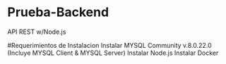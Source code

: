# Prueba-Backend
API REST w/Node.js


#Requerimientos de Instalacion
Instalar MYSQL Community v.8.0.22.0 (Incluye MYSQL Client & MYSQL Server)
Instalar Node.js
Instalar Docker

